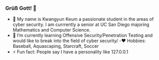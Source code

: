 ### Grüß Gott! 👋
- :turtle: My name is Kwangyun Keum a passionate student in the areas of cyber security. I am currrently a senior at UC San Diego majoring Mathematics and Computer Science.
- 🌱 I’m currently learning Offensive Security/Penetration Testing and would like to break into the field of cyber security/
-:heart: Hobbies: Baseball, Aquascaping, Starcraft, Soccer
- ⚡ Fun fact: People say I have a personality like 127.0.0.1
